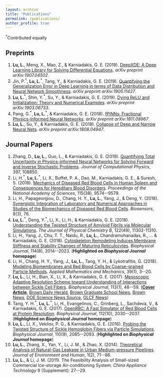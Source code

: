 ```yaml
---
layout: archive
title: "Publications"
permalink: /publications/
author_profile: true
---
```


<!-- {% if author.googlescholar %}
  You can also find my articles on <u><a href="{{author.googlescholar}}">my Google Scholar profile</a>.</u>
{% endif %}

{% include base_path %}

{% for post in site.publications reversed %}
  {% include archive-single.html %}
{% endfor %} -->

<sup>\*</sup>Contributed equally

## Preprints

1. **Lu, L.**, Meng, X., Mao, Z., & Karniadakis, G. E. (2019). [DeepXDE: A Deep Learning Library for Solving Differential Equations](https://arxiv.org/abs/1907.04502). *arXiv preprint arXiv:1907.04502*.
1. Jin, P.<sup>\*</sup>, **Lu, L.**<sup>\*</sup>, Tang, Y., & Karniadakis, G. E. (2019). [Quantifying the Generalization Error in Deep Learning in terms of Data Distribution and Neural Network Smoothness](https://arxiv.org/abs/1905.11427). *arXiv preprint arXiv:1905.11427*.
1. **Lu, L.**<sup>\*</sup>, Shin, Y.<sup>\*</sup>, Su, Y., & Karniadakis, G. E. (2019). [Dying ReLU and Initialization: Theory and Numerical Examples](https://arxiv.org/abs/1903.06733). *arXiv preprint arXiv:1903.06733*.
1. Pang, G.<sup>\*</sup>, **Lu, L.**<sup>\*</sup>, & Karniadakis, G. E. (2018). [fPINNs: Fractional Physics-Informed Neural Networks](https://arxiv.org/abs/1811.08967). *arXiv preprint arXiv:1811.08967*.
1. **Lu, L.**, Su, Y., & Karniadakis, G. E. (2018). [Collapse of Deep and Narrow Neural Nets](https://arxiv.org/abs/1808.04947). *arXiv preprint arXiv:1808.04947*.

## Journal Papers

1. Zhang, D., **Lu, L.**, Guo, L., & Karniadakis, G. E. (2019). [Quantifying Total Uncertainty in Physics-informed Neural Networks for Solving Forward and Inverse Stochastic Problems](https://www.sciencedirect.com/science/article/pii/S0021999119305340). *Journal of Computational Physics*, 397, 108850.
1. Li, H.<sup>\*</sup>, **Lu, L.**<sup>\*</sup>, Li, X., Buffet, P. A., Dao, M., Karniadakis, G. E., & Suresh, S. (2018). [Mechanics of Diseased Red Blood Cells in Human Spleen and Consequences for Hereditary Blood Disorders](https://www.pnas.org/content/115/38/9574.short). *Proceedings of the National Academy of Sciences*, 115(38), 9574--9579.
1. Li, H., Papageorgiou, D., Chang, H. Y., **Lu, L.**, Yang, J., & Deng, Y. (2018). [Synergistic Integration of Laboratory and Numerical Approaches in Studies of the Biomechanics of Diseased Red Blood Cells](https://www.mdpi.com/2079-6374/8/3/76). *Biosensors*, 8(3), 76.
1. **Lu, L.**<sup>\*</sup>, Deng, Y.<sup>\*</sup>, Li, X., Li, H., & Karniadakis, G. E. (2018). [Understanding the Twisted Structure of Amyloid Fibrils via Molecular Simulations](https://pubs.acs.org/doi/abs/10.1021/acs.jpcb.8b07255). *The Journal of Physical Chemistry B*, 122(49), 11302-11310.
1. Li, H., Yang, J., Chu, T. T., Naidu, R., **Lu, L.**, Chandramohanadas, R., ... & Karniadakis, G. E. (2018). [Cytoskeleton Remodeling Induces Membrane Stiffness and Stability Changes of Maturing Reticulocytes](https://www.sciencedirect.com/science/article/abs/pii/S0006349518303217). *Biophysical Journal*, 114(8), 2014--2023. (**Highlighted on *Biophysical Journal* homepage**)
1. Li, H., Chang, H. Y., Yang, J., **Lu, L.**, Tang, Y. H., & Lykotrafitis, G. (2018). [Modeling Biomembranes and Red Blood Cells by Coarse-grained Particle Methods](https://link.springer.com/article/10.1007/s10483-018-2252-6). *Applied Mathematics and Mechanics*, 39(1), 3--20.
1. **Lu, L.**, Li, H., Bian, X., Li, X., & Karniadakis, G. E. (2017). [Mesoscopic Adaptive Resolution Scheme toward Understanding of Interactions between Sickle Cell Fibers](https://www.sciencedirect.com/science/article/pii/S0006349517306215). *Biophysical Journal*, 113(1), 48--59. ([**Cover Article**](https://www.biophysics.org/blog/2017/07/11/mesoscopic-adaptive-resolution-scheme-toward-understanding-of-interactions-between-sickle-cell-fibers/), [Brown Daily Herald](http://www.browndailyherald.com/2018/02/06/university-researchers-develop-complete-model-sickle-cell/), [Brown Graduate School News](https://www.brown.edu/academics/gradschool/news/2017-08/student-research-computer-models-provide-new-understanding-sickle-cell-disease), [Brown News](https://news.brown.edu/articles/2017/07/sicklecell), [DOE Science News Source](https://www.newswise.com/doescience/?article_id=688072&returnurl=aHR0cHM6Ly93d3cubmV3c3dpc2UuY29tL2FydGljbGVzL2xpc3Q=), [OLCF News](https://www.olcf.ornl.gov/2018/01/16/a-shortcut-to-modeling-sickle-cell-disease/))
1. Tang, Y. H.<sup>\*</sup>, **Lu, L.**<sup>\*</sup>, Li, H., Evangelinos, C., Grinberg, L., Sachdeva, V., & Karniadakis, G. E. (2017). [OpenRBC: A Fast Simulator of Red Blood Cells at Protein Resolution](https://www.sciencedirect.com/science/article/pii/S0006349517304368). *Biophysical Journal*, 112(10), 2030--2037. (**Highlighted on *Biophysical Journal* homepage**)
1. **Lu, L.**, Li, X., Vekilov, P. G., & Karniadakis, G. E. (2016). [Probing the Twisted Structure of Sickle Hemoglobin Fibers via Particle Simulations](https://www.sciencedirect.com/science/article/pii/S0006349516301205). *Biophysical Journal*, 110(9), 2085--2093. (**Highlighted on *Biophysical Journal* homepage**)
1. **Lu, L.**, Zhang, X., Yan, Y., Li, J. M., & Zhao, X. (2014). [Theoretical Analysis of Natural-Gas Leakage in Urban Medium-pressure Pipelines](https://www.researchgate.net/profile/Xingxing_Zhang4/publication/265020333_Theoretical_Analysis_of_Natural-Gas_Leakage_in_Urban_Medium-pressure_Pipelines/links/53fc5acc0cf2dca8ffff1239/Theoretical-Analysis-of-Natural-Gas-Leakage-in-Urban-Medium-pressure-Pipelines.pdf). *Journal of Environment and Human*, 1(2), 71--86.
1. **Lu, L.**, & Li, J. M. (2011). The Feasibility Analysis of Small-sized Commercial Ice-storage Air-conditioning System. *China Appliance Technology* 9 (Supplement): 27--29.